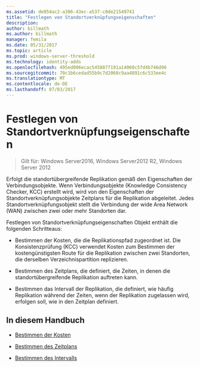 ```yaml
---
ms.assetid: de054ac2-a386-43ec-a537-c0de21549741
title: "Festlegen von Standortverknüpfungseigenschaften"
description: 
author: billmath
ms.author: billmath
manager: femila
ms.date: 05/31/2017
ms.topic: article
ms.prod: windows-server-threshold
ms.technology: identity-adds
ms.openlocfilehash: 495ed006ecac5458877191a14060c5fd4b746d96
ms.sourcegitcommit: 70c1b6cedad55b9c7d2068c9aa4891c6c533ee4c
ms.translationtype: MT
ms.contentlocale: de-DE
ms.lasthandoff: 07/03/2017
---
```

# <a name="setting-site-link-properties"></a>Festlegen von Standortverknüpfungseigenschaften

>Gilt für: Windows Server2016, Windows Server2012 R2, Windows Server 2012

Erfolgt die standortübergreifende Replikation gemäß den Eigenschaften der Verbindungsobjekte. Wenn Verbindungsobjekte (Knowledge Consistency Checker, KCC) erstellt wird, wird von den Eigenschaften der Standortverknüpfungsobjekte Zeitplans für die Replikation abgeleitet. Jedes Standortverknüpfungsobjekt stellt die Verbindung der wide Area Network (WAN) zwischen zwei oder mehr Standorten dar.  
  
Festlegen von Standortverknüpfungseigenschaften Objekt enthält die folgenden Schritteaus:  
  
-   Bestimmen der Kosten, die die Replikationspfad zugeordnet ist. Die Konsistenzprüfung (KCC) verwendet Kosten zum Bestimmen der kostengünstigsten Route für die Replikation zwischen zwei Standorten, die derselben Verzeichnispartition replizieren.  
  
-   Bestimmen des Zeitplans, die definiert, die Zeiten, in denen die standortübergreifende Replikation auftreten kann.  
  
-   Bestimmen das Intervall der Replikation, die definiert, wie häufig Replikation während der Zeiten, wenn der Replikation zugelassen wird, erfolgen soll, wie in den Zeitplan definiert.  
  
## <a name="in-this-guide"></a>In diesem Handbuch  
  
-   [Bestimmen der Kosten](../../ad-ds/plan/Determining-the-Cost.md)  
  
-   [Bestimmen des Zeitplans](../../ad-ds/plan/Determining-the-Schedule.md)  
  
-   [Bestimmen des Intervalls](../../ad-ds/plan/Determining-the-Interval.md)  
  



